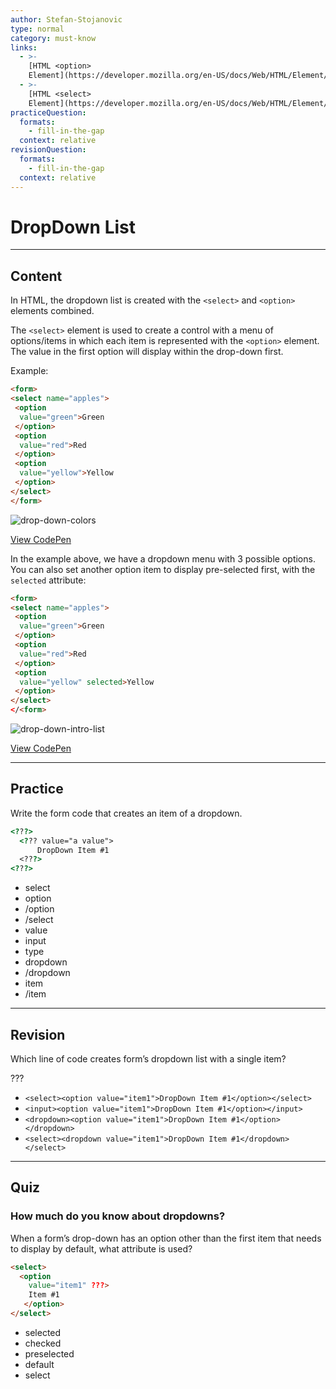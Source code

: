 ```yaml
---
author: Stefan-Stojanovic
type: normal
category: must-know
links:
  - >-
    [HTML <option>
    Element](https://developer.mozilla.org/en-US/docs/Web/HTML/Element/option){documentation}
  - >-
    [HTML <select>
    Element](https://developer.mozilla.org/en-US/docs/Web/HTML/Element/select){documentation}
practiceQuestion:
  formats:
    - fill-in-the-gap
  context: relative
revisionQuestion:
  formats:
    - fill-in-the-gap
  context: relative
---
```


# DropDown List


---

## Content

In HTML, the dropdown list is created with the `<select>` and `<option>` elements combined.

The `<select>` element is used to create a control with a menu of options/items in which each item is represented with the `<option>` element. The value in the first option will display within the drop-down first.

Example:

```html
<form>
<select name="apples">
 <option
  value="green">Green
 </option>
 <option
  value="red">Red
 </option>
 <option
  value="yellow">Yellow
 </option>
</select>
</form>
```

![drop-down-colors](https://img.enkipro.com/52f8da1e618f5913e61fb77261132738.png)

[View CodePen](https://codepen.io/enkidevs/pen/XBpjYr)

In the example above, we have a dropdown menu with 3 possible options.
You can also set another option item to display pre-selected first, with the `selected` attribute:

```html
<form>
<select name="apples">
 <option
  value="green">Green
 </option>
 <option
  value="red">Red
 </option>
 <option
  value="yellow" selected>Yellow
 </option>
</select>
</<form>
```

![drop-down-intro-list](https://img.enkipro.com/d3402e07e88639795e1e7908586da605.png)

[View CodePen](https://codepen.io/enkidevs/pen/RBKGJg)


---

## Practice

Write the form code that creates an item of a dropdown.

```html
<???>
  <??? value="a value">
      DropDown Item #1
  <???>
<???>
```

- select
- option
- /option
- /select
- value
- input
- type
- dropdown
- /dropdown
- item
- /item


---

## Revision

Which line of code creates form’s dropdown list with a single item?

???

- `<select><option value="item1">DropDown Item #1</option></select>`
- `<input><option value="item1">DropDown Item #1</option></input>`
- `<dropdown><option value="item1">DropDown Item #1</option></dropdown>`
- `<select><dropdown value="item1">DropDown Item #1</dropdown></select>`


---

## Quiz

### How much do you know about dropdowns?


When a form’s drop-down has an option other than the first item that needs to display by default, what attribute is used?

```html
<select>
  <option
    value="item1" ???>
    Item #1
   </option>
</select>
```

- selected
- checked
- preselected
- default
- select
